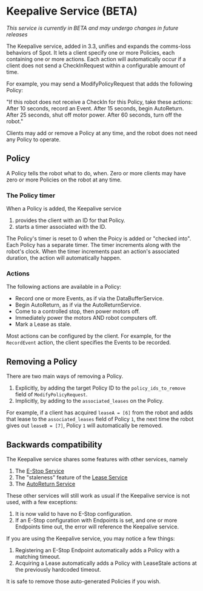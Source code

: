 <!--
Copyright (c) 2023 Boston Dynamics, Inc.  All rights reserved.

Downloading, reproducing, distributing or otherwise using the SDK Software
is subject to the terms and conditions of the Boston Dynamics Software
Development Kit License (20191101-BDSDK-SL).
-->

# Keepalive Service (BETA)

*This service is currently in BETA and may undergo changes in future releases*

The Keepalive service, added in 3.3, unifies and expands the comms-loss behaviors of Spot. It lets a client specify one or more Policies, each containing one or more actions. Each action will automatically occur if a client does not send a CheckInRequest within a configurable amount of time.

For example, you may send a ModifyPolicyRequest that adds the following Policy:

"If this robot does not receive a CheckIn for this Policy, take these actions:
After 10 seconds, record an Event.
After 15 seconds, begin AutoReturn.
After 25 seconds, shut off motor power.
After 60 seconds, turn off the robot."

Clients may add or remove a Policy at any time, and the robot does not need any Policy to operate.

## Policy

A Policy tells the robot what to do, when. Zero or more clients may have zero or more Policies on the robot at any time.

### The Policy timer

When a Policy is added, the Keepalive service

1) provides the client with an ID for that Policy.
1) starts a timer associated with the ID.

The Policy's timer is reset to 0 when the Poicy is added or "checked into". Each Policy has a separate timer. The timer increments along with the robot's clock. When the timer increments past an action's associated duration, the action will automatically happen.

### Actions

The following actions are available in a Policy:

 - Record one or more Events, as if via the DataBufferService.
 - Begin AutoReturn, as if via the AutoReturnService.
 - Come to a controlled stop, then power motors off.
 - Immediately power the motors AND robot computers off.
 - Mark a Lease as stale.

Most actions can be configured by the client. For example, for the `RecordEvent` action, the client specifies the Events to be recorded.

## Removing a Policy

There are two main ways of removing a Policy.

1) Explicitly, by adding the target Policy ID to the `policy_ids_to_remove` field of `ModifyPolicyRequest`.
1) Implicitly, by adding to the `associated_leases` on the Policy.

For example, if a client has acquired `leaseA = [6]` from the robot and adds that lease to the `associated_leases` field of Policy `1`, the next time the robot gives out `leaseB = [7]`, Policy `1` will automatically be removed.

## Backwards compatibility

The Keepalive service shares some features with other services, namely

1) The [E-Stop Service](./estop_service.md)
1) The "staleness" feature of the [Lease Service](./lease_service.md)
1) The [AutoReturn Service](./autonomy/auto_return.md) 

These other services will still work as usual if the Keepalive service is not used, with a few exceptions:

1) It is now valid to have no E-Stop configuration.
1) If an E-Stop configuration with Endpoints is set, and one or more Endpoints time out, the error will reference the Keepalive service.

If you are using the Keepalive service, you may notice a few things:

1) Registering an E-Stop Endpoint automatically adds a Policy with a matching timeout.
1) Acquiring a Lease automatically adds a Policy with LeaseStale actions at the previously hardcoded timeout.

It is safe to remove those auto-generated Policies if you wish.
